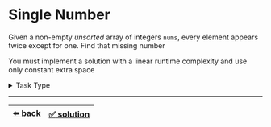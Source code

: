 # Single Number

Given a non-empty _unsorted_ array of integers `nums`, every element appears twice except for one. Find that missing number

You must implement a solution with a linear runtime complexity and use only constant extra space

<details>

<summary>Task Type</summary>

- __`Array Math Operation on All Elements`__
  <details>

  <summary><i><b><code>Do math or bitwise operation on all the elements of the array</code></b></i></summary>

    We can assume this task to be a `Array and HashMap` Task Type and solve it this way: as we iterate through the `nums` array we store the elements encountered and check if we find them again while iteration continues and the element we didn't find twice is the missing element:

    ```js
    function singleNumber(nums) {
      const hashMap = {};

      for (const num of nums) {
        if (num in hashMap) {
          delete hashMap[num];
        } else {
          hashMap[num] = true;
        }
      }

      return Object.keys(hashMap)[0];
    }
    ```

    But this HashMap approach uses `O(n)` extra memory. We can optimize it if we treat this task _not_ as a `Array and HashMap` Task Type but rather as `Array Math Operation on All Elements` Task Type

    `Array Math Operation on All Elements` Task Type is the type of task where we do some Math operation on all elements of the array and the result of this operation on all the elements is the result of solving the task. For example we saw the [Find a Missing Number in an Unsorted Array](../../2\)%20Task%20Challanges.md#23-find-a-missing-number-in-an-unsorted-array) task earlier. In order to solve that task we summed all the elements of the array and then extracted the sum we got from the sum we wanted and were thus able to find the missing element using constant `O(1)` extra memory

    Let's see how we can use the Approach _`Do math or bitwise operation on all the elements of the array`_ of the `Array Math Operation on All Elements` Task Type to solve this Task

    XOR of any two numbers gives the difference of bits as `1` and the same bits as `0`. Thus using this we get `1 ^ 1 == 0` because the same numbers have the same bits. In order to find the missing element we simply need to XOR all the elements of the array

    This way we will always get the single missing element because all the same numbers will evaluate to `0` and `0 ^ missing_number = missing_number`

  </details>

</details>

---

| [:arrow_left: back](../README.md) | [:white_check_mark: solution](./solution.js) |
| :---: | :---: |
